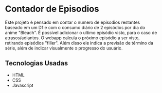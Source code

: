# Contador de Episodios

Este projeto é pensado em contar o numero de episodios restantes baseado em um D1 e com o consumo diário de 2 episódios por dia do anime "Bleach". É possível adicionar o ultimo episódio visto, para o caso de atrasos/adiantos. 
O webapp calcula o próximo episódio a ser visto, retirando episódios "filler". Além disso ele indica a previsão de término da série, além de indicar visualmente o progresso do usuário.

## Tecnologias Usadas

- HTML
- CSS
- Javascript
